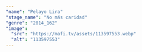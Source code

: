 ```yaml
---
"name": "Pelayo Lira"
"stage_name": "No más caridad"
"genre": "2014_162"
"image":
  "src": "https://mafi.tv/assets/113597553.webp"
  "alt": "113597553"
---
```

